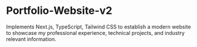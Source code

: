 # Portfolio-Website-v2
Implements Next.js, TypeScript, Tailwind CSS to establish a modern website to showcase my professional experience, technical projects, and industry relevant information.
